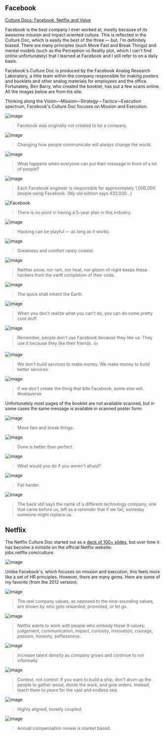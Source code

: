 


## Facebook

[Culture Docs: Facebook, Netflix and Valve](https://bytepawn.com/culture-docs-facebook-netflix-and-valve.html)

Facebook is the best company I ever worked at, mostly because of its awesome mission and impact oriented culture. This is reflected in the Culture Doc, which is easily the best of the three — but, I'm definitely biased. There are many principles (such Move Fast and Break Things) and mental models (such as the Perception vs Reality plot, which I can't find online unfortunately) that I learned at Facebook and I still refer to on a daily basis.

Facebook's Culture Doc is produced by the Facebook Analog Research Laboratory, a little team within the company responsible for making posters and booklets and other analog materials for employees and the office. Fortunately, Ben Barry, who created the booklet, has put a few scans online. All the images below are from his site.

Thinking along the Vision—Mission—Strategy—Tactics—Execution spectrum, Facebook's Culture Doc focuses on Mission and Execution.

![image](https://user-images.githubusercontent.com/117549124/201473409-05bc6b3e-92e5-4e54-97d4-c735ffb273fe.png)
> Facebook was originally not created to be a company.

![image](https://user-images.githubusercontent.com/117549124/201473397-2761fa1c-ec21-4825-98df-c23a462bd36a.png)
> Changing how people communicate will always change the world.

![image](https://user-images.githubusercontent.com/117549124/201473421-068c36e3-e8e6-466f-a650-249c1c45585b.png)
> What happens when everyone can put their message in front of a lot of people?

![image](https://user-images.githubusercontent.com/117549124/201500978-877acdf9-9524-45e6-971b-1ae27f7fc51b.png)
> Each Facebook engineer is responsible for approximately 1,000,000 people using Facebook. (My old edition says 433,000...)

![Facebook](https://v1.benbarry.com/images/portfolio/1200/benbarry-000327.jpg)
> There is no point in having a 5-year plan in this industry.

![image](https://user-images.githubusercontent.com/117549124/201501001-8a8e003d-3359-453e-a8e2-3aa9fbb4ae4b.png)
> Hacking can be playful — as long as it works.

![image](https://user-images.githubusercontent.com/117549124/201501004-09282164-fcbe-4a63-809f-3d3099a822cb.png)
> Greatness and comfort rarely coexist.

![image](https://user-images.githubusercontent.com/117549124/201501003-96cd23c3-0f83-4a7f-98eb-05a4f2c54ddf.png)
> Neither snow, nor rain, nor heat, nor gloom of night keeps these hackers from the swift completion of their code.

![image](https://user-images.githubusercontent.com/117549124/201501011-b39d2b67-6801-4a2b-9100-ed6da41eea8d.png)
> The quick shall inherit the Earth.

![image](https://user-images.githubusercontent.com/117549124/201501019-15d7cdab-31e7-4aba-a556-0d0aff855b3d.png)
> When you don't realize what you can't do, you can do some pretty cool stuff.

![image](https://user-images.githubusercontent.com/117549124/201501022-79c229d2-855e-4673-9704-29d66298b2da.png)
> Remember, people don't use Facebook because they like us. They use it because they like their friends. 👍

![image](https://user-images.githubusercontent.com/117549124/201501029-19cc1a8a-ea2a-44ed-aa6f-b53203c00ed5.png)
> We don't build services to make money. We make money to build better services.

![image](https://user-images.githubusercontent.com/117549124/201501044-cb29e0c9-8cfb-4a6e-a176-e5179a521454.png)
> If we don't create the thing that kills Facebook, some else will. #metaverse

Unfortunately most pages of the booklet are not available scanned, but in some cases the same message is available in scanned poster form:

![image](https://user-images.githubusercontent.com/117549124/201501055-87dc9e9e-7d53-46ca-88ea-0920f4d8d7b9.png)
> Move fast and break things.

![image](https://user-images.githubusercontent.com/117549124/201501057-064f95b4-fbca-46e4-88db-068fb92dfd6c.png)
> Done is better than perfect.

![image](https://user-images.githubusercontent.com/117549124/201501051-3242b6b7-2d8f-45de-9e9b-92751824ddd3.png)
> What would you do if you weren't afraid?

![image](https://user-images.githubusercontent.com/117549124/201501058-a0e5432f-3069-4408-86df-96ae580dfe47.png)
> Fail harder.

![image](https://user-images.githubusercontent.com/117549124/201501062-194d34b7-337e-4f41-b41c-5cea205efc34.png)
> The back still says the name of a different technology company, one that came before us, left as a reminder that if we fail, someday someone might replace us.

## Netflix

The Netflix Culture Doc started out as a [deck of 100+ slides](https://bytepawn.com/images/netflix_culture.pdf), but over time it has become a minisite on the official Netflix website: jobs.netflix.com/culture.

![image](https://user-images.githubusercontent.com/117549124/201501191-f5e41bf1-3d45-403c-87a3-f0745479a64c.png)

Unlike Facebook's, which focuses on mission and execution, this feels more like a set of HR principles. However, there are many gems. Here are some of my favorite (from the 2012 version):

![image](https://user-images.githubusercontent.com/117549124/201501195-e538ed7d-99d3-47cc-904c-47c8fc8e396f.png)
> The real company values, as opposed to the nice-sounding values, are shown by who gets rewarded, promoted, or let go.

![image](https://user-images.githubusercontent.com/117549124/201501197-b802cd2e-7f63-4440-a159-2c76dde22c7e.png)
> Netflix wants to work with people who embody these 9 values: judgement, communication, impact, curiosity, innovation, courage, passion, honesty, selflessness.

![image](https://user-images.githubusercontent.com/117549124/201501199-7f63bc31-16f0-4a93-9ecc-a4bc5e8a4ff8.png)
> Increase talent density as company grows and continue to run informally.

![image](https://user-images.githubusercontent.com/117549124/201501184-f7278e14-9163-4ab0-89fb-4e71203eb5f9.png)
> Context, not control: If you want to build a ship, don't drum up the people to gather wood, divide the work, and give orders. Instead, teach them to yearn for the vast and endless sea.

![image](https://user-images.githubusercontent.com/117549124/201501212-f9bed24b-a141-4fb7-82f3-cf5b36a61b2a.png)
> Highly aligned, loosely coupled.

![image](https://user-images.githubusercontent.com/117549124/201501216-ce48f3e4-e446-4c3f-b2a1-15b818687ab4.png)
> Annual compensation review is market based.
